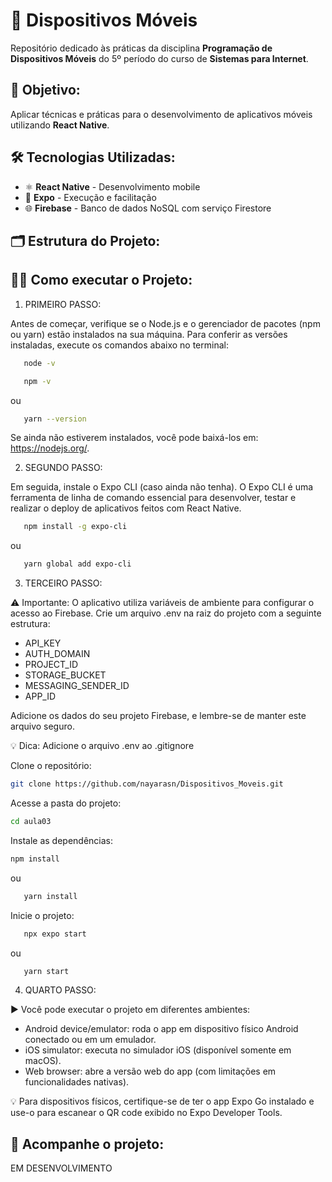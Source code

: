 # 📱 Dispositivos Móveis
Repositório dedicado às práticas da disciplina **Programação de Dispositivos Móveis** do 5º período do curso de **Sistemas para Internet**.

## 🎯 Objetivo:
Aplicar técnicas e práticas para o desenvolvimento de aplicativos móveis utilizando **React Native**.

## 🛠 Tecnologias Utilizadas:
- ⚛️ **React Native** - Desenvolvimento mobile
- 🚀 **Expo** - Execução e facilitação
- 🌐 **Firebase** - Banco de dados NoSQL com serviço Firestore

## 🗂️ Estrutura do Projeto:



## 🧑‍💻 Como executar o Projeto:

1. PRIMEIRO PASSO:

Antes de começar, verifique se o Node.js e o gerenciador de pacotes (npm ou yarn) estão instalados na sua máquina. Para conferir as versões instaladas, execute os comandos abaixo no terminal:

```sh
   node -v
   ```
```sh
   npm -v
   ```
   ou
```sh
   yarn --version
   ```
Se ainda não estiverem instalados, você pode baixá-los em: https://nodejs.org/.

2. SEGUNDO PASSO:

Em seguida, instale o Expo CLI (caso ainda não tenha). O Expo CLI é uma ferramenta de linha de comando essencial para desenvolver, testar e realizar o deploy de aplicativos feitos com React Native.

```sh
   npm install -g expo-cli
   ```
   ou
```sh
   yarn global add expo-cli
   ```

3. TERCEIRO PASSO:

⚠️ Importante:
O aplicativo utiliza variáveis de ambiente para configurar o acesso ao Firebase. Crie um arquivo .env na raiz do projeto com a seguinte estrutura:

- API_KEY
- AUTH_DOMAIN
- PROJECT_ID
- STORAGE_BUCKET
- MESSAGING_SENDER_ID
- APP_ID

Adicione os dados do seu projeto Firebase, e lembre-se de manter este arquivo seguro.

💡 Dica:
Adicione o arquivo .env ao .gitignore

Clone o repositório:
   ```sh
   git clone https://github.com/nayarasn/Dispositivos_Moveis.git
   ```
Acesse a pasta do projeto:
   ```sh
   cd aula03
   ```
Instale as dependências:
   ```sh
   npm install
   ```
   ou
```sh
   yarn install
   ```
Inicie o projeto:
```sh
   npx expo start
   ```
   ou
```sh
   yarn start
   ```

4. QUARTO PASSO:

▶️ Você pode executar o projeto em diferentes ambientes:

- Android device/emulator: roda o app em dispositivo físico Android conectado ou em um emulador.
- iOS simulator: executa no simulador iOS (disponível somente em macOS).
- Web browser: abre a versão web do app (com limitações em funcionalidades nativas).

💡 Para dispositivos físicos, certifique-se de ter o app Expo Go instalado e use-o para escanear o QR code exibido no Expo Developer Tools.

## 📌 Acompanhe o projeto:

EM DESENVOLVIMENTO